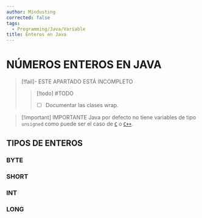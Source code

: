 ```yaml
---
author: Mindusting
corrected: false
tags:
  - Programming/Java/Variable
title: Enteros en Java
---
```


# NÚMEROS ENTEROS EN JAVA

> [!fail]- ESTE APARTADO ESTÁ INCOMPLETO
> > [!todo] #TODO
> > - [ ] Documentar las clases wrap.

> [!important] IMPORTANTE
> Java por defecto no tiene variables de tipo `unsigned` como puede ser el caso de [`C`](../../c/c.md) o [`C++`](../../cpp/cpp.md).

## TIPOS DE ENTEROS

### BYTE

### SHORT

### INT

### LONG
